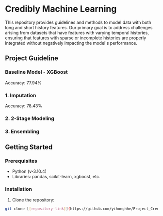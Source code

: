 # Credibly Machine Learning

This repository provides guidelines and methods to model data with both long and short history features. Our primary goal is to address challenges arising from datasets that have features with varying temporal histories, ensuring that features with sparse or incomplete histories are properly integrated without negatively impacting the model's performance.

## Project Guideline

### **Baseline Model - XGBoost**
Accuracy: 77.94%

### 1. Imputation
Accuracy: 78.43%

### 2. 2-Stage Modeling


### 3. Ensembling



## Getting Started

### Prerequisites

- Python (v-3.10.4)
- Libraries: pandas, scikit-learn, xgboost, etc.

### Installation

1. Clone the repository:
```bash
git clone [[repository-link]](https://github.com/yihonghhe/Project_Creditbly.git)https://github.com/yihonghhe/Project_Creditbly.git
